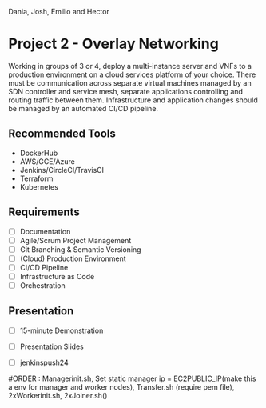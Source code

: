 Dania, Josh, Emilio and Hector

# Project 2 - Overlay Networking
Working in groups of 3 or 4, deploy a multi-instance server and VNFs to a production environment on a cloud services platform of your choice. There must be communication across separate virtual machines managed by an SDN controller and service mesh, separate applications controlling and routing traffic between them. Infrastructure and application changes should be managed by an automated CI/CD pipeline.

## Recommended Tools
- DockerHub 
- AWS/GCE/Azure 
- Jenkins/CircleCI/TravisCI
- Terraform
- Kubernetes

## Requirements
- [ ] Documentation
- [ ] Agile/Scrum Project Management
- [ ] Git Branching & Semantic Versioning
- [ ] (Cloud) Production Environment
- [ ] CI/CD Pipeline
- [ ] Infrastructure as Code
- [ ] Orchestration

## Presentation
- [ ] 15-minute Demonstration
- [ ] Presentation Slides
- [ ] jenkinspush24


#ORDER : Managerinit.sh, Set static manager ip = EC2PUBLIC_IP(make this a env for manager and worker nodes), Transfer.sh (require pem file), 2xWorkerinit.sh, 2xJoiner.sh()

